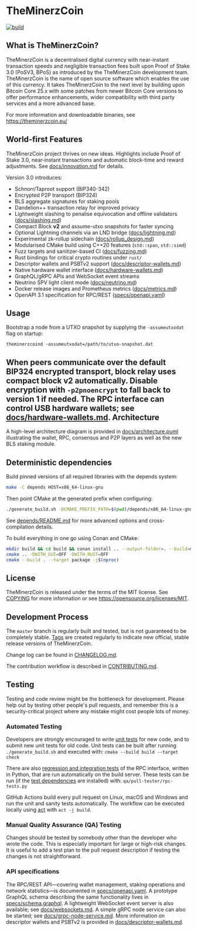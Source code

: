 TheMinerzCoin
=====================================
[![build](https://github.com/MrMiner-org/TheMinerzCoin/actions/workflows/build.yml/badge.svg?branch=main)](https://github.com/MrMiner-org/TheMinerzCoin/actions/workflows/build.yml)

What is TheMinerzCoin?
----------------

TheMinerzCoin is a decentralised digital currency with near-instant transaction speeds and negligible transaction fees built upon Proof of Stake 3.0 (PoSV3, BPoS) as
introduced by the TheMinerzCoin development team.
TheMinerzCoin is the name of open source software which enables the use of this currency. It takes TheMinerzCoin to the next level by building upon
Bitcoin Core 25.x with some patches from newer Bitcoin Core versions to offer performance enhancements, wider compatibility with third party services and a more advanced base.

For more information and downloadable binaries, see https://theminerzcoin.eu/

World-first Features
--------------------

TheMinerzCoin project thrives on new ideas. Highlights include Proof of Stake 3.0, near‑instant transactions and automatic block-time and reward adjustments. See [docs/innovation.md](docs/innovation.md) for details.

Version 3.0 introduces:

- Schnorr/Taproot support (BIP340-342)
- Encrypted P2P transport (BIP324)
- BLS aggregate signatures for staking pools
- Dandelion++ transaction relay for improved privacy
- Lightweight slashing to penalise equivocation and offline validators ([docs/slashing.md](docs/slashing.md))
- Compact Block **v2** and assume-utxo snapshots for faster syncing
- Optional Lightning channels via an LND bridge ([docs/lightning.md](docs/lightning.md))
- Experimental zk-rollup sidechain ([docs/rollup_design.md](docs/rollup_design.md))
- Modularised CMake build using C++20 features (`std::span`, `std::simd`)
- Fuzz targets and sanitizer-based CI ([docs/fuzzing.md](docs/fuzzing.md))
- Rust bindings for critical crypto routines under `rust/`
- Descriptor wallets and PSBTv2 support ([docs/descriptor-wallets.md](docs/descriptor-wallets.md))
- Native hardware wallet interface ([docs/hardware-wallets.md](docs/hardware-wallets.md))
- GraphQL/gRPC APIs and WebSocket event streams
- Neutrino SPV light client mode ([docs/neutrino.md](docs/neutrino.md))
- Docker release images and Prometheus metrics ([docs/metrics.md](docs/metrics.md))
- OpenAPI 3.1 specification for RPC/REST ([specs/openapi.yaml](specs/openapi.yaml))

Usage
-----
Bootstrap a node from a UTXO snapshot by supplying the `-assumeutxodat` flag on
startup:

```
theminerzcoind -assumeutxodat=/path/to/utxo-snapshot.dat
```

When peers communicate over the default BIP324 encrypted transport, block relay
uses compact block **v2** automatically. Disable encryption with `-p2pnoencrypt`
to fall back to version 1 if needed.
The RPC interface can control USB hardware wallets; see [docs/hardware-wallets.md](docs/hardware-wallets.md).
Architecture
------------
A high-level architecture diagram is provided in [docs/architecture.puml](docs/architecture.puml) illustrating the wallet, RPC, consensus and P2P layers as well as the new BLS staking module.

Deterministic dependencies
--------------------------
Build pinned versions of all required libraries with the depends system:

```bash
make -C depends HOST=x86_64-linux-gnu
```

Then point CMake at the generated prefix when configuring:

```bash
./generate_build.sh -DCMAKE_PREFIX_PATH=$(pwd)/depends/x86_64-linux-gnu
```

See [depends/README.md](depends/README.md) for more advanced options and cross-compilation details.

To build everything in one go using Conan and CMake:

```bash
mkdir build && cd build && conan install .. --output-folder=. --build=missing
cmake .. -DWITH_GUI=OFF -DWITH_RUST=OFF
cmake --build . --target package -j$(nproc)
```

License
-------

TheMinerzCoin is released under the terms of the MIT license. See [COPYING](COPYING) for more
information or see https://opensource.org/licenses/MIT.

Development Process
-------------------

The `master` branch is regularly built and tested, but is not guaranteed to be
completely stable. [Tags](https://github.com/MrMiner-org/TheMinerzCoin/tags) are created
regularly to indicate new official, stable release versions of TheMinerzCoin.

Change log can be found in [CHANGELOG.md](docs/CHANGELOG.md).

The contribution workflow is described in [CONTRIBUTING.md](docs/CONTRIBUTING.md).


Testing
-------

Testing and code review might be the bottleneck for development. Please help out by testing
other people's pull requests, and remember this is a security-critical project where any mistake might cost people
lots of money.

### Automated Testing

Developers are strongly encouraged to write [unit tests](/docs/unit-tests.md) for new code, and to
submit new unit tests for old code. Unit tests can be built after running `./generate_build.sh`
and executed with: `cmake --build build --target check`

There are also [regression and integration tests](/qa) of the RPC interface, written
in Python, that are run automatically on the build server.
These tests can be run (if the [test dependencies](/qa) are installed) with: `qa/pull-tester/rpc-tests.py`

GitHub Actions build every pull request on Linux, macOS and Windows and run the unit and sanity tests automatically. The workflow can be executed locally using [act](https://github.com/nektos/act) with `act -j build`.

### Manual Quality Assurance (QA) Testing

Changes should be tested by somebody other than the developer who wrote the
code. This is especially important for large or high-risk changes. It is useful
to add a test plan to the pull request description if testing the changes is
not straightforward.

### API specifications

The RPC/REST API—covering wallet management, staking operations and network
statistics—is documented in [specs/openapi.yaml](specs/openapi.yaml). A prototype
GraphQL schema describing the same functionality lives in
[specs/schema.graphql](specs/schema.graphql).
A lightweight WebSocket event server is also available; see
[docs/websockets.md](docs/websockets.md).
A simple gRPC node service can also be started; see
[docs/grpc-node-service.md](docs/grpc-node-service.md).
More information on descriptor wallets and PSBTv2 is provided in
[docs/descriptor-wallets.md](docs/descriptor-wallets.md).
